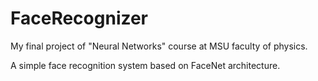 # FaceRecognizer
My final project of "Neural Networks" course at MSU faculty of physics.

A simple face recognition system based on FaceNet architecture.
